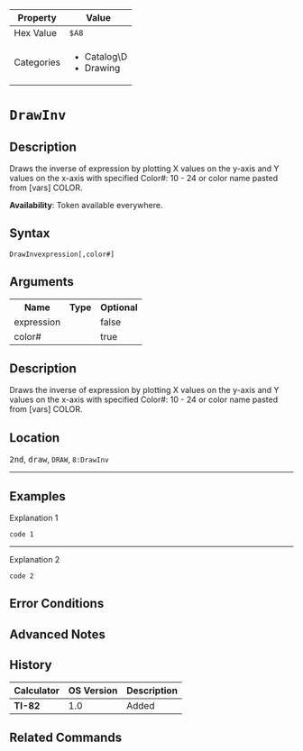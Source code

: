 | Property      | Value |
|---------------|-------|
| Hex Value     | `$A8`|
| Categories    | <ul><li>Catalog\D</li><li>Drawing</li></ul> |

# `DrawInv `

## Description
Draws the inverse of expression by plotting X values on the y-axis and Y values on the x-axis with specified
Color#: 10 - 24 or color name pasted from [vars] COLOR.


<b>Availability</b>: Token available everywhere.

## Syntax
`DrawInvexpression[,color#]`

## Arguments
<table>
<tr><th>Name</th><th>Type</th><th>Optional</th></tr>

<tr><td>expression</td><td></td><td>false</td></tr>

<tr><td>color#</td><td></td><td>true</td></tr>

</table>

## Description
Draws the inverse of expression by plotting X values on the y-axis and Y values on the x-axis with specified
Color#: 10 - 24 or color name pasted from [vars] COLOR.

## Location
<kbd>2nd</kbd>, <kbd>draw</kbd>, `DRAW`, `8:DrawInv`
<hr>

## Examples

Explanation 1
```ti-basic
code 1
```
---
Explanation 2
```ti-basic
code 2
```

## Error Conditions


## Advanced Notes


## History
| Calculator | OS Version | Description |
|------------|------------|-------------|
| <b>TI-82</b> | 1.0 | Added

## Related Commands

    